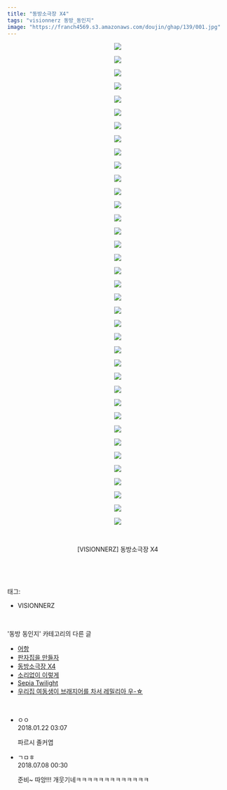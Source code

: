 ```yaml
---
title: "동방소극장 X4"
tags: "visionnerz 동방_동인지"
image: "https://franch4569.s3.amazonaws.com/doujin/ghap/139/001.jpg"
---
```

<div class="article">
<p style="text-align: center; clear: none; float: none;"><img src="{{ site.imgserver2 }}/ghap/139/001.jpg"/></p>
<p style="text-align: center; clear: none; float: none;"><img src="{{ site.imgserver2 }}/ghap/139/002.jpg"/></p>
<p style="text-align: center; clear: none; float: none;"><img src="{{ site.imgserver2 }}/ghap/139/003.jpg"/></p>
<p style="text-align: center; clear: none; float: none;"><img src="{{ site.imgserver2 }}/ghap/139/004.jpg"/></p>
<p style="text-align: center; clear: none; float: none;"><img src="{{ site.imgserver2 }}/ghap/139/005.jpg"/></p>
<p style="text-align: center; clear: none; float: none;"><img src="{{ site.imgserver2 }}/ghap/139/006.jpg"/></p>
<p style="text-align: center; clear: none; float: none;"><img src="{{ site.imgserver2 }}/ghap/139/007.jpg"/></p>
<p style="text-align: center; clear: none; float: none;"><img src="{{ site.imgserver2 }}/ghap/139/008.jpg"/></p>
<p style="text-align: center; clear: none; float: none;"><img src="{{ site.imgserver2 }}/ghap/139/009.jpg"/></p>
<p style="text-align: center; clear: none; float: none;"><img src="{{ site.imgserver2 }}/ghap/139/010.jpg"/></p>
<p style="text-align: center; clear: none; float: none;"><img src="{{ site.imgserver2 }}/ghap/139/011.jpg"/></p>
<p style="text-align: center; clear: none; float: none;"><img src="{{ site.imgserver2 }}/ghap/139/012.jpg"/></p>
<p style="text-align: center; clear: none; float: none;"><img src="{{ site.imgserver2 }}/ghap/139/013.jpg"/></p>
<p style="text-align: center; clear: none; float: none;"><img src="{{ site.imgserver2 }}/ghap/139/014.jpg"/></p>
<p style="text-align: center; clear: none; float: none;"><img src="{{ site.imgserver2 }}/ghap/139/015.jpg"/></p>
<p style="text-align: center; clear: none; float: none;"><img src="{{ site.imgserver2 }}/ghap/139/016.jpg"/></p>
<p style="text-align: center; clear: none; float: none;"><img src="{{ site.imgserver2 }}/ghap/139/017.jpg"/></p>
<p style="text-align: center; clear: none; float: none;"><img src="{{ site.imgserver2 }}/ghap/139/018.jpg"/></p>
<p style="text-align: center; clear: none; float: none;"><img src="{{ site.imgserver2 }}/ghap/139/019.jpg"/></p>
<p style="text-align: center; clear: none; float: none;"><img src="{{ site.imgserver2 }}/ghap/139/020.jpg"/></p>
<p style="text-align: center; clear: none; float: none;"><img src="{{ site.imgserver2 }}/ghap/139/021.jpg"/></p>
<p style="text-align: center; clear: none; float: none;"><img src="{{ site.imgserver2 }}/ghap/139/022.jpg"/></p>
<p style="text-align: center; clear: none; float: none;"><img src="{{ site.imgserver2 }}/ghap/139/023.jpg"/></p>
<p style="text-align: center; clear: none; float: none;"><img src="{{ site.imgserver2 }}/ghap/139/024.jpg"/></p>
<p style="text-align: center; clear: none; float: none;"><img src="{{ site.imgserver2 }}/ghap/139/025.jpg"/></p>
<p style="text-align: center; clear: none; float: none;"><img src="{{ site.imgserver2 }}/ghap/139/026.jpg"/></p>
<p style="text-align: center; clear: none; float: none;"><img src="{{ site.imgserver2 }}/ghap/139/027.jpg"/></p>
<p style="text-align: center; clear: none; float: none;"><img src="{{ site.imgserver2 }}/ghap/139/028.jpg"/></p>
<p style="text-align: center; clear: none; float: none;"><img src="{{ site.imgserver2 }}/ghap/139/029.jpg"/></p>
<p style="text-align: center; clear: none; float: none;"><img src="{{ site.imgserver2 }}/ghap/139/030.jpg"/></p>
<p style="text-align: center; clear: none; float: none;"><img src="{{ site.imgserver2 }}/ghap/139/031.jpg"/></p>
<p style="text-align: center; clear: none; float: none;"><img src="{{ site.imgserver2 }}/ghap/139/032.jpg"/></p>
<p style="text-align: center; clear: none; float: none;"><img src="{{ site.imgserver2 }}/ghap/139/033.jpg"/></p>
<p style="text-align: center; clear: none; float: none;"><img src="{{ site.imgserver2 }}/ghap/139/034.jpg"/></p>
<p style="text-align: center; clear: none; float: none;"><img src="{{ site.imgserver2 }}/ghap/139/035.jpg"/></p>
<p style="text-align: center; clear: none; float: none;"><img src="{{ site.imgserver2 }}/ghap/139/036.jpg"/></p>
<p style="text-align: center; clear: none; float: none;"><img src="{{ site.imgserver2 }}/ghap/139/037.jpg"/></p>
<p style="text-align: center; clear: none; float: none;"><br/></p>
<p style="text-align: center; clear: none; float: none;">[VISIONNERZ] 동방소극장 X4</p>
<p><br/></p>
</div><br/>
<div class="tagTrail">
<p>태그: </p>
<ul>
<li>VISIONNERZ</li>
</ul>
</div><br/>
<div class="another">
<p>'동방 동인지' 카테고리의 다른 글</p>
<ul>
<li><a href="/ghap_142">어항</a></li>
<li><a href="/ghap_141">판자집을 만들자</a></li>
<li><a href="/ghap_139">동방소극장 X4</a></li>
<li><a href="/ghap_138">소리없이 이렇게</a></li>
<li><a href="/ghap_137">Sepia Twilight</a></li>
<li><a href="/ghap_136">우리집 여동생이 브래지어를 차서 레밀리아 우-☆</a></li>
</ul>
</div><br/>
<div class="cb_module cb_fluid">
<div class="cb_wrt cb_profile">
<div class="comment">
<ul>
<li class="cb_thumb_off" id="comment15179657">
<div class="cb_comment_area">
<div class="cb_info_area">
<div class="cb_section">
<span class="cb_nick_name">ㅇㅇ</span>
</div>
<div class="cb_section">
<span class="cb_date">2018.01.22 03:07 </span>
</div>
</div>
<div class="cb_dsc_comment">
<p class="cb_dsc">
											파르시 졸커엽
										</p>
</div>
</div></li>
<li class="cb_thumb_off" id="comment15282091">
<div class="cb_comment_area">
<div class="cb_info_area">
<div class="cb_section">
<span class="cb_nick_name">ㄱㅁㅎ</span>
</div>
<div class="cb_section">
<span class="cb_date">2018.07.08 00:30 </span>
</div>
</div>
<div class="cb_dsc_comment">
<p class="cb_dsc">
											준비~ 따앙!!! 개웃기네ㅋㅋㅋㅋㅋㅋㅋㅋㅋㅋㅋㅋㅋ
										</p>
</div>
</div></li>
</ul>
</div>
</div><!-- commentList close -->
</div><br/>
